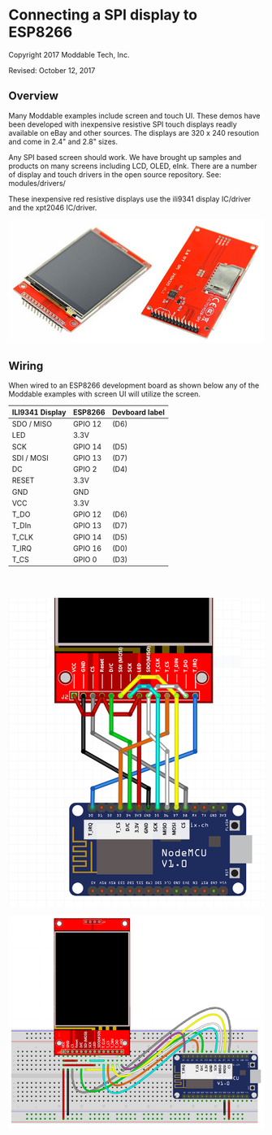 # Connecting a SPI display to ESP8266

Copyright 2017 Moddable Tech, Inc.

Revised: October 12, 2017



## Overview

Many Moddable examples include screen and touch UI. These demos have been developed with inexpensive resistive SPI touch displays readly available on eBay and other sources. The displays are 320 x 240 resoution and come in 2.4" and 2.8" sizes. 

Any SPI based screen should work. We have brought up samples and products on many screens including LCD, OLED, eInk. There are a number of display and touch drivers in the open source repository. See: modules/drivers/

These inexpensive red resistive displays use the ili9341 display IC/driver and the xpt2046 IC/driver.

![](./assets/moddable_zero/spi-touch-display.jpg)

## Wiring

When wired to an ESP8266 development board as shown below any of the Moddable examples with screen UI will utilize the screen. 

| ILI9341 Display | ESP8266 | Devboard label
| --- | --- | --- |
| SDO / MISO | GPIO 12 | (D6) 
| LED | 3.3V | 
| SCK | GPIO 14 | (D5) 
| SDI / MOSI | GPIO 13 | (D7) 
| DC | GPIO 2 | (D4) 
| RESET | 3.3V | 
| GND | GND | 
| VCC | 3.3V | 
| T_DO | GPIO 12 | (D6) 
| T_DIn | GPIO 13 | (D7) 
| T_CLK | GPIO 14 | (D5) 
| T_IRQ | GPIO 16 | (D0)
| T_CS | GPIO 0 | (D3) 

<br>
<br>

![](./assets/moddable_zero/esp-display-wiring.png)

![](./assets/moddable_zero/esp-breadboard-display.png)